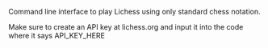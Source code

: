 Command line interface to play Lichess using only standard chess notation.

Make sure to create an API key at lichess.org and input it into the code where it says API_KEY_HERE

